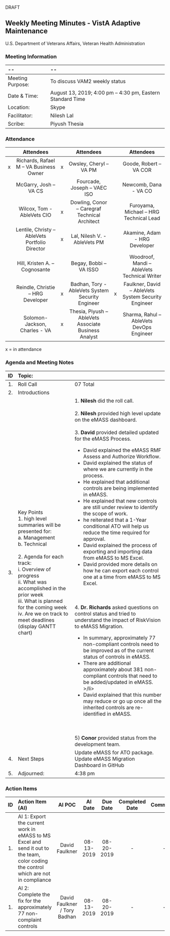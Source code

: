 DRAFT

## Weekly Meeting Minutes  - VistA Adaptive Maintenance
U.S. Department of Veterans Affairs, Veteran Health Administration


### Meeting Information
| -- | -- |
|:---|:---|
| Meeting Purpose: | To discuss VAM2 weekly status  |
| Date & Time: | August 13, 2019; 4:00 pm – 4:30 pm, Eastern Standard Time |
| Location:	| Skype | 
| Facilitator:	| Nilesh Lal |
| Scribe: | Piyush Thesia |


### Attendance

|  | Attendees |  | Attendees	|  | Attendees |
|:---:|:---:|:---:|:---:|:---:|:---:|
| x | Richards, Rafael M – VA Business Owner | x | Owsley, Cheryl – VA PM |  | Goode, Robert – VA COR |
|   | McGarry, Josh – VA CS |  | Fourcade, Joseph – VAEC ISO |  | Newcomb, Dana - VA CO | 
|  | Wilcox, Tom - AbleVets CIO | x | Dowling, Conor – Caregraf Technical Architect |  | Furoyama, Michael – HRG Technical Lead | 
|  | Lentile, Christy – AbleVets Portfolio Director | x |  Lal, Nilesh V. - AbleVets PM |  | Akamine, Adam - HRG Developer |
| | Hill, Kristen A. – Cognosante |  | Begay, Bobbi – VA ISSO  |  | Woodroof, Mandi – AbleVets Technical Writer |
|  | Reindle, Christie – HRG Developer | x | Badhan, Tory - AbleVets System Security Engineer  | x | Faulkner, David – AbleVets System Security Engineer  |
|  | Solomon-Jackson, Charles - VA | x | Thesia, Piyush – AbleVets Associate Business Analyst |  | Sharma, Rahul – AbleVets DevOps Engineer |


x = in attendance


### Agenda and Meeting Notes

| ID | Topic: |  |
|:---:|:---|:---|
| 1. | Roll Call | 07 Total |
| 2. | Introductions |  | 
| 3. | Key Points </br>  1. high level summaries will be presented for:  </br>  a. Management  </br>  b. Technical  </br> </br> 2. Agenda for each track:  </br>  i. Overview of progress  </br> ii. What was accomplished in the prior week </br> iii. What is planned for the coming week </br>  iv.	Are we on track to meet deadlines (display GANTT chart) | 1. **Nilesh** did the roll call. </br> </br> 2. **Nilesh** provided high level update on the eMASS dashboard. </br> </br>  3. **David** provided detailed updated for the eMASS Process. <ul> <li> David explained the eMASS RMF Assess and Authorize Workflow.</li> <li> David explained the status of where we are currently in the process.</li> <li>He explained that additional controls are being implemented in eMASS.</li> <li> He explained that new controls are still under review to identify the scope of work. </li> <li> he reiterated that a 1-Year conditional ATO will help us reduce the time required for approval. </li> <li> David explained the process of exporting and importing data from eMASS to MS Excel. </li> <li> David provided more details on how he can export each control one at a time from eMASS to MS Excel. </li> </ul> </br> </br>  4. **Dr. Richards** asked questions on control status and tried to understand the impact of RiskVision to eMASS Migration. <ul> <li> In summary, approximately 77 non-compliant controls need to be improved as of the current status of controls in eMASS. </li> <li> There are additional approximately about 381 non-compliant controls that need to be added/updated in eMASS.  >/li> <li> David explained that this number may reduce or go up once all the inherited controls are re-identified in eMASS. </li> </ul> </br> </br> 5) **Conor** provided status from the development team. | 
| 4. |	Next Steps | Update eMASS for ATO package. Update eMASS Migration Dashboard in GitHub  |
| 5. | Adjourned: | 4:38 pm |



### Action Items

| ID | Action Item (AI) | AI POC | AI Date | Due Date | Completed Date | Comments |
|:---:|:---|:---:|:---:|:---:|:---:|:---:|
| 1. | AI 1: Export the current work in eMASS to MS Excel and send it out to the team, color coding the control which are not in compliance | David Faulkner | 08-13-2019 | 08-20-2019 | - | - |
| 1. | AI 2: Complete the fix for the approximately 77 non-complaint controls | David Faulkner / Tory Badhan |  08-13-2019 | 08-20-2019 | - | - |
